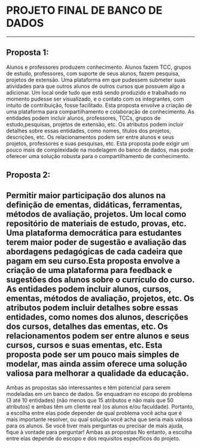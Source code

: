 # PROJETO FINAL DE BANCO DE DADOS
-------------------------------------------------------------------------------------------------------------------------------------------------------------------------------------------
## Proposta 1:
 
Alunos e professores produzem conhecimento. Alunos fazem TCC, grupos de estudo, professores, com suporte de seus alunos, fazem pesquisa, projetos de extensão. Uma plataforma em que  pudessem submeter suas atividades para que outros alunos de outros cursos que possuem algo a adicionar. Um local onde tudo que está sendo produzido e trabalhado no momento pudesse ser  visualizado, e o contato com os integrantes, com intuito de contribuição, fosse facilitado.
Esta proposta envolve a criação de uma plataforma para compartilhamento e colaboração de conhecimento. As entidades podem incluir alunos, professores, TCCs, grupos de estudo,pesquisas, 
projetos de extensão, etc. Os atributos podem incluir detalhes sobre essas entidades, como nomes, títulos dos projetos, descrições, etc. Os relacionamentos podem ser entre alunos e seus 
projetos, professores e suas pesquisas, etc. Esta proposta pode exigir um pouco mais de complexidade na modelagem do banco de dados, mas pode oferecer uma solução robusta para o 
compartilhamento de conhecimento.

## Proposta 2: 

Permitir maior participação dos alunos na definição de ementas, didáticas, ferramentas, métodos de avaliação, projetos. Um local como repositório de materiais de estudo, provas, etc. Uma
plataforma democrática para estudantes terem maior poder de sugestão e avaliação das abordagens pedagógicas de cada cadeira que pagam em seu curso.Esta proposta envolve a criação de uma plataforma para feedback e sugestões dos alunos sobre o currículo do curso. As entidades podem incluir alunos, cursos, ementas, métodos de avaliação, projetos, etc. Os atributos podem incluir detalhes sobre essas entidades, como nomes dos alunos, descrições dos cursos, detalhes das ementas, etc. Os relacionamentos podem ser entre alunos e seus cursos, cursos e suas ementas, etc. Esta proposta pode ser um pouco mais simples de modelar, mas ainda assim oferece uma solução valiosa para melhorar a qualidade da educação.
-------------------------------------------------------------------------------------------------------------------------------------------------------------------------------------------
Ambas as propostas são interessantes e têm potencial para serem modeladas em um banco de dados. Se enquadram no escopo do problema (3 até 10 entidades) (não menos que 15 atributos e não 
mais que 50 atributos) e ambas têm um cliente real (os alunos e/ou faculdade). Portanto, a escolha entre elas pode depender de qual problema você acha que é mais importante resolver, ou 
qual solução você acha que seria mais valiosa para os alunos. Se você tiver mais perguntas ou precisar de mais ajuda, fique à vontade para perguntar!
Ambas as propostas No entanto, a escolha entre elas depende do escopo e dos requisitos específicos do projeto.
